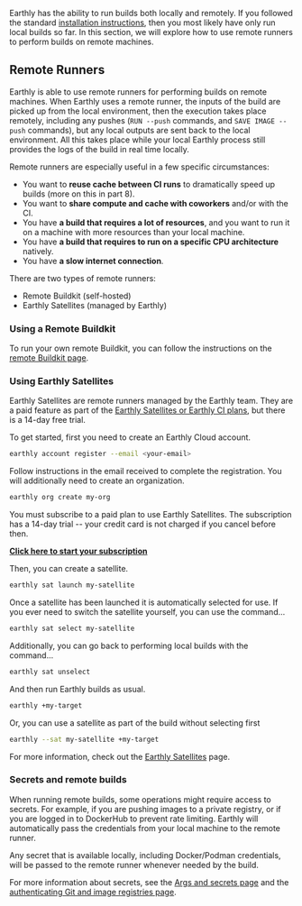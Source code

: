 Earthly has the ability to run builds both locally and remotely. If you followed the standard [installation instructions](https://earthly.dev/get-earthly), then you most likely have only run local builds so far. In this section, we will explore how to use remote runners to perform builds on remote machines.

## Remote Runners

Earthly is able to use remote runners for performing builds on remote machines. When Earthly uses a remote runner, the inputs of the build are picked up from the local environment, then the execution takes place remotely, including any pushes (`RUN --push` commands, and `SAVE IMAGE --push` commands), but any local outputs are sent back to the local environment. All this takes place while your local Earthly process still provides the logs of the build in real time locally.

Remote runners are especially useful in a few specific circumstances:

* You want to **reuse cache between CI runs** to dramatically speed up builds (more on this in part 8).
* You want to **share compute and cache with coworkers** and/or with the CI.
* You have **a build that requires a lot of resources**, and you want to run it on a machine with more resources than your local machine.
* You have **a build that requires to run on a specific CPU architecture** natively.
* You have **a slow internet connection**.

There are two types of remote runners:

* Remote Buildkit (self-hosted)
* Earthly Satellites (managed by Earthly)

### Using a Remote Buildkit

To run your own remote Buildkit, you can follow the instructions on the [remote Buildkit page](../ci-integration/remote-buildkit.md).

### Using Earthly Satellites

Earthly Satellites are remote runners managed by the Earthly team. They are a paid feature as part of the [Earthly Satellites or Earthly CI plans](https://earthly.dev/pricing), but there is a 14-day free trial.

To get started, first you need to create an Earthly Cloud account.

```bash
earthly account register --email <your-email>
```

Follow instructions in the email received to complete the registration. You will additionally need to create an organization.

```bash
earthly org create my-org
```

You must subscribe to a paid plan to use Earthly Satellites. The subscription has a 14-day trial -- your credit card is not charged if you cancel before then.

[**Click here to start your subscription**](https://buy.stripe.com/8wM9Es4BT4Vvb4YbIJ)

Then, you can create a satellite.

```bash
earthly sat launch my-satellite
```

Once a satellite has been launched it is automatically selected for use. If you ever need to switch the satellite yourself, you can use the command...

```bash
earthly sat select my-satellite
```

Additionally, you can go back to performing local builds with the command...

```bash
earthly sat unselect
```

And then run Earthly builds as usual.

```bash
earthly +my-target
```

Or, you can use a satellite as part of the build without selecting first

```bash
earthly --sat my-satellite +my-target
```

For more information, check out the [Earthly Satellites](../cloud/satellites.md) page.

### Secrets and remote builds

When running remote builds, some operations might require access to secrets. For example, if you are pushing images to a private registry, or if you are logged in to DockerHub to prevent rate limiting. Earthly will automatically pass the credentials from your local machine to the remote runner.

Any secret that is available locally, including Docker/Podman credentials, will be passed to the remote runner whenever needed by the build.

For more information about secrets, see the [Args and secrets page](../guides/build-args.md) and the [authenticating Git and image registries page](../guides/auth.md).
